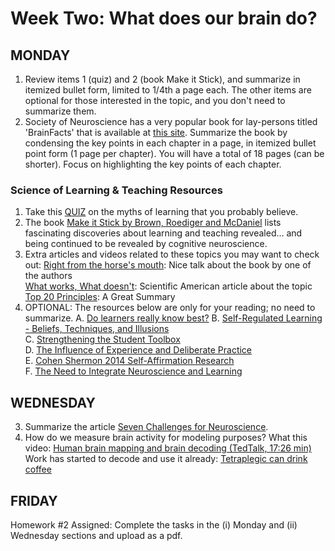 # Week Two: What does our brain do?

## MONDAY
1. Review items 1 (quiz) and 2 (book Make it Stick), and summarize in itemized bullet form, limited to 1/4th a page each. The other items are optional for those interested in the topic, and you don't need to summarize them.
2. Society of Neuroscience has a very popular book for lay-persons titled 'BrainFacts' that is available at [this site](https://www.brainfacts.org/the-brain-facts-book).
Summarize the book by condensing the key points in each chapter in a page, in itemized bullet point form (1 page per chapter). You will have a total of 18 pages (can be shorter). Focus on highlighting the key points of each chapter. 

### Science of Learning & Teaching Resources
1. Take this [QUIZ](https://www.npr.org/sections/ed/2017/03/22/520843457/you-probably-believe-some-learning-myths-take-our-quiz-to-find-out) on the myths of learning that you probably believe.
2. The book [Make it Stick by Brown, Roediger and McDaniel](https://www.amazon.com/Make-It-Stick-Successful-Learning/dp/0674729013) lists fascinating discoveries about learning and teaching revealed... and being continued to be revealed by cognitive neuroscience. 
3. Extra articles and videos related to these topics you may want to check out:
[Right from the horse's mouth](https://www.youtube.com/watch?v=3DGmr0etxWI): Nice talk about the book by one of the authors <br>
[What works, What doesn't](/resources/week2/What_works,_What_doesn't.pdf): Scientific American article about the topic <br>
[Top 20 Principles](/resources/week2/Top%2020%20Principles.pdf): A Great Summary
4. OPTIONAL: The resources below are only for your reading; no need to summarize.
A. [Do learners really know best?](/resources/week2/Do%20learners%20really%20know%20best.pdf)
B. [Self-Regulated Learning - Beliefs, Techniques, and Illusions](/resources/week2/Self-Regulated%20Learning%20-%20Beliefs,%20Techniques%20and%20Illusions.pdf)<br>
C. [Strengthening the Student Toolbox](/resources/week2/Strengthening%20the%20student%20toolbox.pdf)<br>
D. [The Influence of Experience and Deliberate Practice](/resources/week2/Ericsson%202006%20Handbook%20chapter%20improved.pdf)<br>
E. [Cohen Shermon 2014 Self-Affirmation Research](/resources/week2/Cohen%20Sherman%202014%20AnnualReview%20self-affirmation%20research-1.pdf)<br>
F. [The Need to Integrate Neuroscience and Learning](/resources/week2/Integrating%20neuroscience%20and%20learning-%20now's%20the%20time(1).pdf)<br>

## WEDNESDAY
3. Summarize the article [Seven Challenges for Neuroscience](/resources/week2/Seven%20challenges%20for%20neuroscience%20Markram%202013.pdf).
4. How do we measure brain activity for modeling purposes? What this video: [Human brain mapping and brain decoding (TedTalk, 17:26 min)](https://www.youtube.com/watch?v=Ecvv-EvOj8M)
Work has started to decode and use it already: [Tetraplegic can drink coffee](https://www.youtube.com/watch?v=ogBX18maUiM)

## FRIDAY
Homework #2 Assigned: Complete the tasks in the (i) Monday and (ii) Wednesday sections and upload as a pdf.